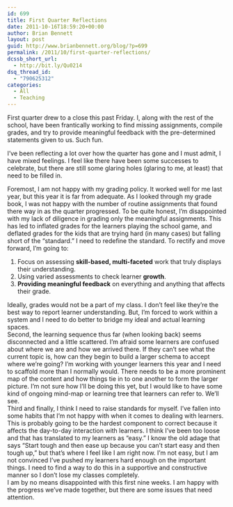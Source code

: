 ```yaml
---
id: 699
title: First Quarter Reflections
date: 2011-10-16T18:59:20+00:00
author: Brian Bennett
layout: post
guid: http://www.brianbennett.org/blog/?p=699
permalink: /2011/10/first-quarter-reflections/
dcssb_short_url:
  - http://bit.ly/Qu0214
dsq_thread_id:
  - "790625312"
categories:
  - All
  - Teaching
---
```

First quarter drew to a close this past Friday. I, along with the rest of the school, have been frantically working to find missing assignments, compile grades, and try to provide meaningful feedback with the pre-determined statements given to us. Such fun.

I&#8217;ve been reflecting a lot over how the quarter has gone and I must admit, I have mixed feelings. I feel like there have been some successes to celebrate, but there are still some glaring holes (glaring to me, at least) that need to be filled in.

Foremost, I am not happy with my grading policy. It worked well for me last year, but this year it is far from adequate. As I looked through my grade book, I was not happy with the number of routine assignments that found there way in as the quarter progressed. To be quite honest, I&#8217;m disappointed with my lack of diligence in grading only the meaningful assignments. This has led to inflated grades for the learners playing the school game, and deflated grades for the kids that are trying hard (in many cases) but falling short of the &#8220;standard.&#8221; I need to redefine the standard. To rectify and move forward, I&#8217;m going to:

  1. Focus on assessing **skill-based, multi-faceted** work that truly displays their understanding.
  2. Using varied assessments to check learner **growth**.
  3. **Providing meaningful feedback** on everything and anything that affects their grade.

<div>
  Ideally, grades would not be a part of my class. I don&#8217;t feel like they&#8217;re the best way to report learner understanding. But, I&#8217;m forced to work within a system and I need to do better to bridge my ideal and actual learning spaces.
</div>



<div>
  Second, the learning sequence thus far (when looking back) seems disconnected and a little scattered. I&#8217;m afraid some learners are confused about where we are and how we arrived there. If they can&#8217;t see what the current topic is, how can they begin to build a larger schema to accept where we&#8217;re going? I&#8217;m working with younger learners this year and I need to scaffold more than I normally would. There needs to be a more prominent map of the content and how things tie in to one another to form the larger picture. I&#8217;m not sure how I&#8217;ll be doing this yet, but I would like to have some kind of ongoing mind-map or learning tree that learners can refer to. We&#8217;ll see.
</div>



<div>
  Third and finally, I think I need to raise standards for myself. I&#8217;ve fallen into some habits that I&#8217;m not happy with when it comes to dealing with learners. This is probably going to be the hardest component to correct because it affects the day-to-day interaction with learners. I think I&#8217;ve been too loose and that has translated to my learners as &#8220;easy.&#8221; I know the old adage that says &#8220;Start tough and then ease up because you can&#8217;t start easy and then tough up,&#8221; but that&#8217;s where I feel like I am right now. I&#8217;m not easy, but I am not convinced I&#8217;ve pushed my learners hard enough on the important things. I need to find a way to do this in a supportive and constructive manner so I don&#8217;t lose my classes completely.
</div>



<div>
  I am by no means disappointed with this first nine weeks. I am happy with the progress we&#8217;ve made together, but there are some issues that need attention.
</div>